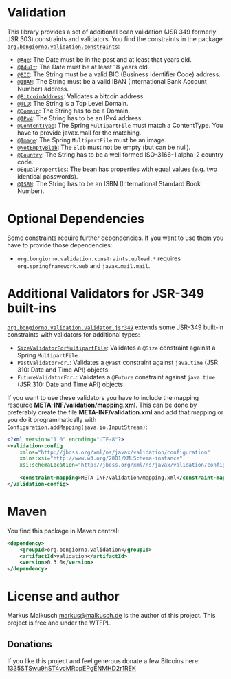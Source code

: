 # Validation
This library provides a set of additional bean validation (JSR 349 formerly JSR 303) constraints and validators.
You find the constraints in the package
[`org.bongiorno.validation.constraints`](http://malkusch.github.io/validation/apidocs/de/malkusch/validation/constraints/package-summary.html):

* [`@Age`](http://malkusch.github.io/validation/apidocs/de/malkusch/validation/constraints/age/Age.html): The Date must be in the past and at least that years old.
* [`@Adult`](http://malkusch.github.io/validation/apidocs/de/malkusch/validation/constraints/age/Adult.html): The Date must be at least 18 years old.
* [`@BIC`](http://malkusch.github.io/validation/apidocs/de/malkusch/validation/constraints/banking/BIC.html): The String must be a valid BIC (Business Identifier Code) address.
* [`@IBAN`](http://malkusch.github.io/validation/apidocs/de/malkusch/validation/constraints/banking/IBAN.html): The String must be a valid IBAN (International Bank Account Number) address.
* [`@BitcoinAddress`](http://malkusch.github.io/validation/apidocs/de/malkusch/validation/constraints/banking/BitcoinAddress.html): Validates a bitcoin address.
* [`@TLD`](http://malkusch.github.io/validation/apidocs/de/malkusch/validation/constraints/net/TLD.html): The String is a Top Level Domain.
* [`@Domain`](http://malkusch.github.io/validation/apidocs/de/malkusch/validation/constraints/net/Domain.html): The String has to be a Domain.
* [`@IPv4`](http://malkusch.github.io/validation/apidocs/de/malkusch/validation/constraints/net/IPv4.html): The String has to be an IPv4 address.
* [`@ContentType`](http://malkusch.github.io/validation/apidocs/de/malkusch/validation/constraints/upload/ContentType.html): The Spring `MultipartFile` must match a ContentType. You have to provide javax.mail for the matching.
* [`@Image`](http://malkusch.github.io/validation/apidocs/de/malkusch/validation/constraints/upload/Image.html): The Spring `MultipartFile` must be an image.
* [`@NotEmptyBlob`](http://malkusch.github.io/validation/apidocs/de/malkusch/validation/constraints/upload/NotEmptyBlob.html): The `Blob` must not be empty (but can be null).
* [`@Country`](http://malkusch.github.io/validation/apidocs/de/malkusch/validation/constraints/Country.html): The String has to be a well formed ISO-3166-1 alpha-2 country code.
* [`@EqualProperties`](http://malkusch.github.io/validation/apidocs/de/malkusch/validation/constraints/EqualProperties.html): The bean has properties with equal values (e.g. two identical passwords).
* [`@ISBN`](http://malkusch.github.io/validation/apidocs/de/malkusch/validation/constraints/ISBN.html): The String has to be an ISBN (International Standard Book Number).

# Optional Dependencies
Some constraints require further dependencies. If you want to use them you
have to provide those dependencies:

* `org.bongiorno.validation.constraints.upload.*` requires `org.springframework.web` and `javax.mail.mail`.

# Additional Validators for JSR-349 built-ins
[`org.bongiorno.validation.validator.jsr349`](http://malkusch.github.io/validation/apidocs/de/malkusch/validation/validator/jsr349/package-summary.html)
extends some JSR-349 built-in constraints with validators for additional types:

* [`SizeValidatorForMultipartFile`](http://malkusch.github.io/validation/apidocs/de/malkusch/validation/validator/jsr349/size/SizeValidatorForMultipartFile.html): Validates a `@Size` constraint against a Spring `MultipartFile`.
* `PastValidatorFor…`: Validates a `@Past` constraint against `java.time` (JSR 310: Date and Time API) objects.
* `FutureValidatorFor…`: Validates a `@Future` constraint against `java.time` (JSR 310: Date and Time API) objects.

If you want to use these validators you have to include the mapping
resource **META-INF/validation/mapping.xml**. This can be done by 
preferably create the file **META-INF/validation.xml**
and add that mapping or you do it programmatically with `Configuration.addMapping(java.io.InputStream)`:
```xml
<?xml version="1.0" encoding="UTF-8"?>
<validation-config
    xmlns="http://jboss.org/xml/ns/javax/validation/configuration"
    xmlns:xsi="http://www.w3.org/2001/XMLSchema-instance"
    xsi:schemaLocation="http://jboss.org/xml/ns/javax/validation/configuration validation-configuration-1.1.xsd">
    
    <constraint-mapping>META-INF/validation/mapping.xml</constraint-mapping>
</validation-config>
```

# Maven
You find this package in Maven central:
```xml
<dependency>
    <groupId>org.bongiorno.validation</groupId>
    <artifactId>validation</artifactId>
    <version>0.3.0</version>
</dependency>
```


# License and author

Markus Malkusch <markus@malkusch.de> is the author of this project. This project is free and under the WTFPL.

## Donations

If you like this project and feel generous donate a few Bitcoins here:
[1335STSwu9hST4vcMRppEPgENMHD2r1REK](bitcoin:1335STSwu9hST4vcMRppEPgENMHD2r1REK)


